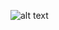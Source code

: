 ![alt text](https://github.com/GreenHornSoftware/GreenHornSoftware.github.io/blob/master/Icon/GreenHorn_120.svg)
